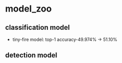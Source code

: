 # model_zoo
## classification model 
* tiny-fire model: top-1 accuracy-49.974% -> 51.10%


## detection model
